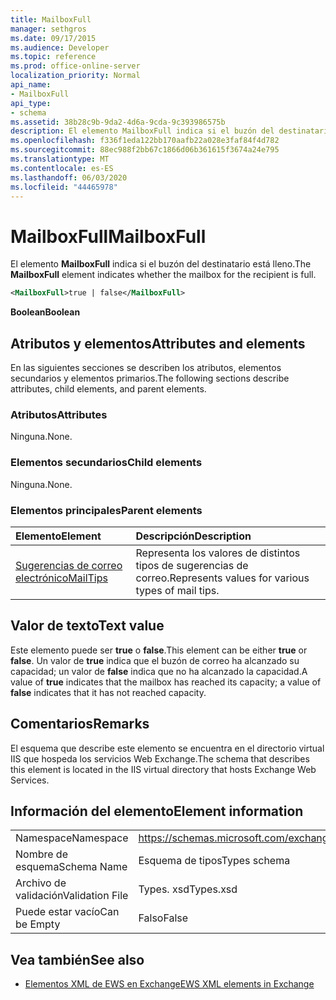 ```yaml
---
title: MailboxFull
manager: sethgros
ms.date: 09/17/2015
ms.audience: Developer
ms.topic: reference
ms.prod: office-online-server
localization_priority: Normal
api_name:
- MailboxFull
api_type:
- schema
ms.assetid: 38b28c9b-9da2-4d6a-9cda-9c393986575b
description: El elemento MailboxFull indica si el buzón del destinatario está lleno.
ms.openlocfilehash: f336f1eda122bb170aafb22a028e3faf84f4d782
ms.sourcegitcommit: 88ec988f2bb67c1866d06b361615f3674a24e795
ms.translationtype: MT
ms.contentlocale: es-ES
ms.lasthandoff: 06/03/2020
ms.locfileid: "44465978"
---
```

# <a name="mailboxfull"></a><span data-ttu-id="f5186-103">MailboxFull</span><span class="sxs-lookup"><span data-stu-id="f5186-103">MailboxFull</span></span>

<span data-ttu-id="f5186-104">El elemento **MailboxFull** indica si el buzón del destinatario está lleno.</span><span class="sxs-lookup"><span data-stu-id="f5186-104">The **MailboxFull** element indicates whether the mailbox for the recipient is full.</span></span> 
  
```XML
<MailboxFull>true | false</MailboxFull>
```

<span data-ttu-id="f5186-105">**Boolean**</span><span class="sxs-lookup"><span data-stu-id="f5186-105">**Boolean**</span></span>

## <a name="attributes-and-elements"></a><span data-ttu-id="f5186-106">Atributos y elementos</span><span class="sxs-lookup"><span data-stu-id="f5186-106">Attributes and elements</span></span>

<span data-ttu-id="f5186-107">En las siguientes secciones se describen los atributos, elementos secundarios y elementos primarios.</span><span class="sxs-lookup"><span data-stu-id="f5186-107">The following sections describe attributes, child elements, and parent elements.</span></span>
  
### <a name="attributes"></a><span data-ttu-id="f5186-108">Atributos</span><span class="sxs-lookup"><span data-stu-id="f5186-108">Attributes</span></span>

<span data-ttu-id="f5186-109">Ninguna.</span><span class="sxs-lookup"><span data-stu-id="f5186-109">None.</span></span>
  
### <a name="child-elements"></a><span data-ttu-id="f5186-110">Elementos secundarios</span><span class="sxs-lookup"><span data-stu-id="f5186-110">Child elements</span></span>

<span data-ttu-id="f5186-111">Ninguna.</span><span class="sxs-lookup"><span data-stu-id="f5186-111">None.</span></span>
  
### <a name="parent-elements"></a><span data-ttu-id="f5186-112">Elementos principales</span><span class="sxs-lookup"><span data-stu-id="f5186-112">Parent elements</span></span>

|<span data-ttu-id="f5186-113">**Elemento**</span><span class="sxs-lookup"><span data-stu-id="f5186-113">**Element**</span></span>|<span data-ttu-id="f5186-114">**Descripción**</span><span class="sxs-lookup"><span data-stu-id="f5186-114">**Description**</span></span>|
|:-----|:-----|
|[<span data-ttu-id="f5186-115">Sugerencias de correo electrónico</span><span class="sxs-lookup"><span data-stu-id="f5186-115">MailTips</span></span>](mailtips.md) <br/> |<span data-ttu-id="f5186-116">Representa los valores de distintos tipos de sugerencias de correo.</span><span class="sxs-lookup"><span data-stu-id="f5186-116">Represents values for various types of mail tips.</span></span>  <br/> |
   
## <a name="text-value"></a><span data-ttu-id="f5186-117">Valor de texto</span><span class="sxs-lookup"><span data-stu-id="f5186-117">Text value</span></span>

<span data-ttu-id="f5186-118">Este elemento puede ser **true** o **false**.</span><span class="sxs-lookup"><span data-stu-id="f5186-118">This element can be either **true** or **false**.</span></span> <span data-ttu-id="f5186-119">Un valor de **true** indica que el buzón de correo ha alcanzado su capacidad; un valor de **false** indica que no ha alcanzado la capacidad.</span><span class="sxs-lookup"><span data-stu-id="f5186-119">A value of **true** indicates that the mailbox has reached its capacity; a value of **false** indicates that it has not reached capacity.</span></span> 
  
## <a name="remarks"></a><span data-ttu-id="f5186-120">Comentarios</span><span class="sxs-lookup"><span data-stu-id="f5186-120">Remarks</span></span>

<span data-ttu-id="f5186-121">El esquema que describe este elemento se encuentra en el directorio virtual IIS que hospeda los servicios Web Exchange.</span><span class="sxs-lookup"><span data-stu-id="f5186-121">The schema that describes this element is located in the IIS virtual directory that hosts Exchange Web Services.</span></span>
  
## <a name="element-information"></a><span data-ttu-id="f5186-122">Información del elemento</span><span class="sxs-lookup"><span data-stu-id="f5186-122">Element information</span></span>

|||
|:-----|:-----|
|<span data-ttu-id="f5186-123">Namespace</span><span class="sxs-lookup"><span data-stu-id="f5186-123">Namespace</span></span>  <br/> |https://schemas.microsoft.com/exchange/services/2006/types  <br/> |
|<span data-ttu-id="f5186-124">Nombre de esquema</span><span class="sxs-lookup"><span data-stu-id="f5186-124">Schema Name</span></span>  <br/> |<span data-ttu-id="f5186-125">Esquema de tipos</span><span class="sxs-lookup"><span data-stu-id="f5186-125">Types schema</span></span>  <br/> |
|<span data-ttu-id="f5186-126">Archivo de validación</span><span class="sxs-lookup"><span data-stu-id="f5186-126">Validation File</span></span>  <br/> |<span data-ttu-id="f5186-127">Types. xsd</span><span class="sxs-lookup"><span data-stu-id="f5186-127">Types.xsd</span></span>  <br/> |
|<span data-ttu-id="f5186-128">Puede estar vacío</span><span class="sxs-lookup"><span data-stu-id="f5186-128">Can be Empty</span></span>  <br/> |<span data-ttu-id="f5186-129">Falso</span><span class="sxs-lookup"><span data-stu-id="f5186-129">False</span></span>  <br/> |
   
## <a name="see-also"></a><span data-ttu-id="f5186-130">Vea también</span><span class="sxs-lookup"><span data-stu-id="f5186-130">See also</span></span>

- [<span data-ttu-id="f5186-131">Elementos XML de EWS en Exchange</span><span class="sxs-lookup"><span data-stu-id="f5186-131">EWS XML elements in Exchange</span></span>](ews-xml-elements-in-exchange.md)


